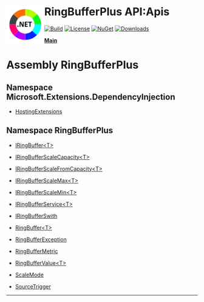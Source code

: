 # <img align="left" width="100" height="100" src="../images/icon.png">RingBufferPlus API:Apis 

[![Build](https://github.com/FRACerqueira/RingBufferPlus/workflows/Build/badge.svg)](https://github.com/FRACerqueira/RingBufferPlus/actions/workflows/build.yml)
[![License](https://img.shields.io/badge/License-MIT-brightgreen.svg)](https://github.com/FRACerqueira/RingBufferPlus/blob/master/LICENSE)
[![NuGet](https://img.shields.io/nuget/v/RingBufferPlus)](https://www.nuget.org/packages/RingBufferPlus/)
[![Downloads](https://img.shields.io/nuget/dt/RingBufferPlus)](https://www.nuget.org/packages/RingBufferPlus/)

[**Main**](../index.md#table-of-contents)

# Assembly RingBufferPlus

## Namespace Microsoft.Extensions.DependencyInjection

- [HostingExtensions](./microsoft.extensions.dependencyinjection.hostingextensions.md)

## Namespace RingBufferPlus

- [IRingBuffer&lt;T&gt;](./ringbufferplus.iringbuffer-1.md)

- [IRingBufferScaleCapacity&lt;T&gt;](./ringbufferplus.iringbufferscalecapacity-1.md)

- [IRingBufferScaleFromCapacity&lt;T&gt;](./ringbufferplus.iringbufferscalefromcapacity-1.md)

- [IRingBufferScaleMax&lt;T&gt;](./ringbufferplus.iringbufferscalemax-1.md)

- [IRingBufferScaleMin&lt;T&gt;](./ringbufferplus.iringbufferscalemin-1.md)

- [IRingBufferService&lt;T&gt;](./ringbufferplus.iringbufferservice-1.md)

- [IRingBufferSwith](./ringbufferplus.iringbufferswith.md)

- [RingBuffer&lt;T&gt;](./ringbufferplus.ringbuffer-1.md)

- [RingBufferException](./ringbufferplus.ringbufferexception.md)

- [RingBufferMetric](./ringbufferplus.ringbuffermetric.md)

- [RingBufferValue&lt;T&gt;](./ringbufferplus.ringbuffervalue-1.md)

- [ScaleMode](./ringbufferplus.scalemode.md)

- [SourceTrigger](./ringbufferplus.sourcetrigger.md)


- - -
